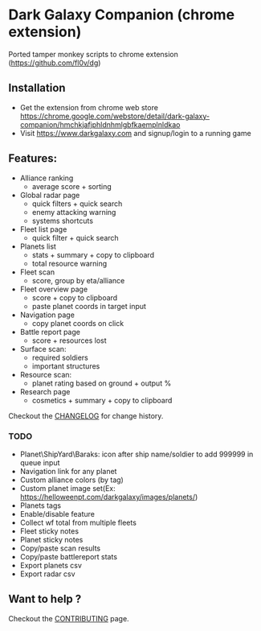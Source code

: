 # Dark Galaxy Companion (chrome extension)

Ported tamper monkey scripts to chrome extension (https://github.com/fl0v/dg)

## Installation
- Get the extension from chrome web store https://chrome.google.com/webstore/detail/dark-galaxy-companion/hmchkjafjphldnhmlgbfkaemplnldkao
- Visit https://www.darkgalaxy.com and signup/login to a running game

## Features:
- Alliance ranking
  - average score + sorting
- Global radar page
  - quick filters + quick search
  - enemy attacking warning
  - systems shortcuts
- Fleet list page
  - quick filter + quick search
- Planets list
  - stats + summary + copy to clipboard
  - total resource warning
- Fleet scan
  - score, group by eta/alliance
- Fleet overview page
  - score + copy to clipboard
  - paste planet coords in target input
- Navigation page
  - copy planet coords on click
- Battle report page
  - score + resources lost
- Surface scan:
  - required soldiers
  - important structures
- Resource scan:
  - planet rating based on ground + output %
- Research page
  - cosmetics + summary + copy to clipboard

Checkout the [CHANGELOG](CHANGELOG.md) for change history.
  
### TODO  
- Planet\ShipYard\Baraks: icon after ship name/soldier to add 999999 in queue input
- Navigation link for any planet
- Custom alliance colors (by tag)
- Custom planet image set(Ex:  https://helloweenpt.com/darkgalaxy/images/planets/)
- Planets tags
- Enable/disable feature
- Collect wf total from multiple fleets
- Fleet sticky notes
- Planet sticky notes
- Copy/paste scan results
- Copy/paste battlereport stats
- Export planets csv
- Export radar csv

## Want to help ?
Checkout the [CONTRIBUTING](CONTRIBUTING.md) page.
